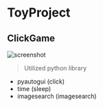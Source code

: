 # ToyProject

## ClickGame
![screenshot](https://github.com/hanjiung/ToyProject/blob/main/clickGame/TestImage/automaticClick.gif)

>Utilized python library
- pyautogui (click)
- time (sleep)
- imagesearch (imagesearch)
